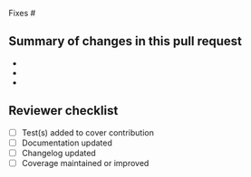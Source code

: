 Fixes #

## Summary of changes in this pull request

*
*
*

## Reviewer checklist

- [ ] Test(s) added to cover contribution
- [ ] Documentation updated
- [ ] Changelog updated
- [ ] Coverage maintained or improved